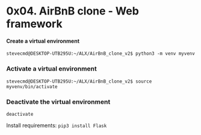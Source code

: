 # 0x04. AirBnB clone - Web framework

#### Create a virtual environment
`stevecmd@DESKTOP-UTB295U:~/ALX/AirBnB_clone_v2$ python3 -m venv myvenv`
### Activate a virtual environment
`stevecmd@DESKTOP-UTB295U:~/ALX/AirBnB_clone_v2$ source myvenv/bin/activate`
### Deactivate the virtual environment
`deactivate`

Install requirements:
`pip3 install Flask`

